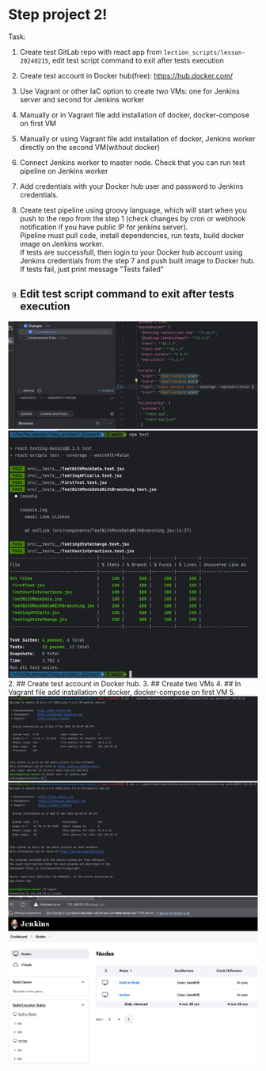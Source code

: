 # Step project 2!

Task:
1. Create test GitLab repo with react app from `lection_scripts/lesson-20240215`, edit test script command to exit after tests execution
2. Create test account in Docker hub(free): https://hub.docker.com/
3. Use Vagrant or other IaC option to create two VMs: one for Jenkins server and second for Jenkins worker
4. Manually or in Vagrant file add installation of docker, docker-compose on first VM
5. Manually or using Vagrant file add installation of docker, Jenkins worker directly on the second VM(without docker)
6. Connect Jenkins worker to master node. Check that you can run test pipeline on Jenkins worker
7. Add credentials with your Docker hub user and password to Jenkins credentials.
8. Create test pipeline using groovy language, which will start when you push to the repo from the step 1 (check changes by cron or webhook notification if you have public IP for jenkins server).  
  Pipeline must pull code, install dependencies, run tests, build docker image on Jenkins worker.  
  If tests are successfull, then login to your Docker hub account using Jenkins credentials from the step 7 and push built image to Docker hub.  
  If tests fail, just print message "Tests failed"


1. ## Edit test script command to exit after tests execution
![first (1).jpg](screenshots%2Ffirst%20%281%29.jpg)
![first (2).jpg](screenshots%2Ffirst%20%282%29.jpg)
2. ## Create test account in Docker hub.
3. ## Create two VMs
4. ## In Vagrant file add installation of docker, docker-compose on first VM
5. 
![first (3).jpg](screenshots%2Ffirst%20%283%29.jpg)
![first (4).jpg](screenshots%2Ffirst%20%284%29.jpg)
![first (5).jpg](screenshots%2Ffirst%20%285%29.jpg)